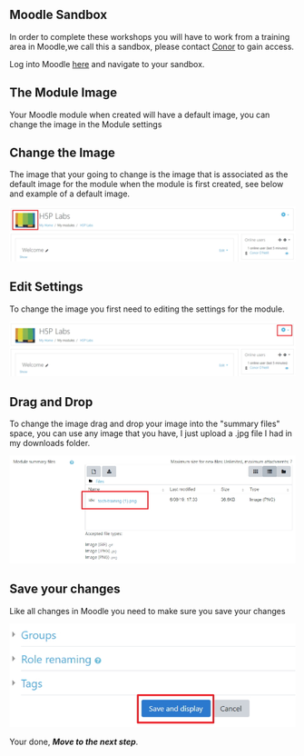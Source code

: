 ## Moodle Sandbox

In order to complete these workshops you will have to work from a training area in Moodle,we call this a sandbox, please contact <a href="mailto:cponeill@wit.ie">Conor</a> to gain access.

Log into Moodle <a href="http://conorpaul.com/moodle35" target="_blank">here</a>  and navigate to your sandbox.

## The Module Image

Your Moodle module when created will have a default image, you can change the image in the Module settings

## Change the Image

The image that your going to change is the image that is associated as the default image for the module when the module is first created, see below and example of a default image.

![](img/01.jpg)

## Edit Settings

To change the image you first need to editing the settings for the module.

![](img/02.jpg)

## Drag and Drop

To change the image drag and drop your image into the "summary files" space, you can use any image that you have, I just upload a .jpg file I had in my downloads folder.

![](img/08.jpg)

## Save your changes

Like all changes in Moodle you need to make sure you save your changes

![](img/04.jpg)


Your done,  ***Move to the next step***.




